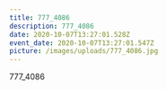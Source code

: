 ```yaml
---
title: 777_4086
description: 777_4086
date: 2020-10-07T13:27:01.528Z
event_date: 2020-10-07T13:27:01.547Z
picture: /images/uploads/777_4086.jpg
---
```

777_4086